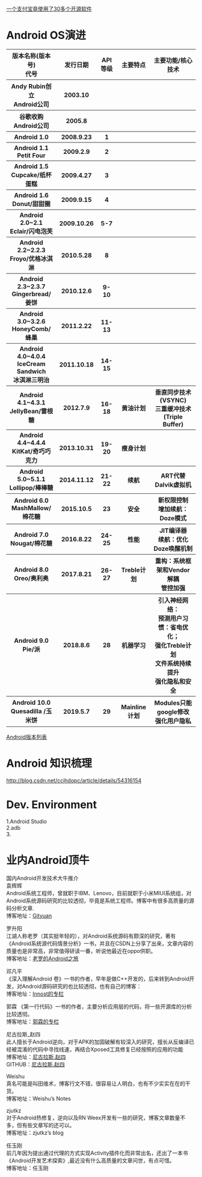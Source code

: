 


[一个支付宝竟使用了30多个开源软件](https://baijiahao.baidu.com/s?id=1600136837454684578&wfr=spider&for=pc)<br>

# Android OS演进
<table> 
    <tr>
        <th>版本名称(版本号)<br>代号</th> <th>发行日期</th> <th>API等级</th> <th>主要特点</th> <th>主要功能/核心技术</th>
    </tr>
    <tr>
        <th>Andy Rubin创立<br>Android公司</th>  <th>2003.10</th> <th></th> <th></th> <th></th>
    </tr>  
    <tr>
        <th>谷歌收购<br>Android公司</th> <th>2005.8</th> <th></th> <th></th> <th></th>
    </tr>    
    <tr>
        <th>Android 1.0</th> <th>2008.9.23</th> <th>1</th> <th></th> <th></th>
    </tr>   
    <tr>
        <th>Android 1.1 <br> Petit Four </th> <th>2009.2.9</th> <th>2</th> <th></th> <th></th>
    </tr>   
    <tr>
        <th>Android 1.5 <br>  Cupcake/纸杯蛋糕</th> <th>2009.4.27</th> <th>3</th> <th></th> <th></th>
    </tr>    
    <tr>
        <th>Android 1.6 <br> Donut/甜甜圈</th> <th>2009.9.15</th> <th>4</th> <th></th> <th></th>
    </tr>   
    <tr>
        <th>Android 2.0~2.1 <br> Eclair/闪电泡芙</th> <th>2009.10.26</th> <th>5-7</th> <th></th> <th></th>
    </tr>    
    <tr>
        <th>Android 2.2~2.2.3 <br> Froyo/优格冰淇淋</th> <th>2010.5.28</th> <th>8</th> <th></th> <th></th>
    </tr>  
    <tr>
        <th>Android 2.3~2.3.7<br>Gingerbread/姜饼</th>  <th>2010.12.6</th> <th>9-10</th> <th></th> <th></th>
    </tr>    
    <tr>
        <th>Android 3.0~3.2.6<br>HoneyComb/蜂巢</th> <th>2011.2.22</th> <th>11-13</th> <th></th> <th></th>
    </tr>   
    <tr>
        <th>Android 4.0~4.0.4<br>IceCream Sandwich <br>冰淇淋三明治</th> <th>2011.10.18</th> <th>14-15</th> <th></th> <th></th>
    </tr>    
    <tr>
        <th>Android 4.1~4.3.1 <br>JellyBean/雷根糖</th> <th>2012.7.9</th> <th>16-18</th> <th>黄油计划</th> <th>垂直同步技术(VSYNC)<br>三重缓冲技术(Triple Buffer)</th>
    </tr>    
    <tr>
        <th>Android 4.4~4.4.4<br>KitKat/奇巧巧克力</th> <th>2013.10.31</th> <th>19-20</th> <th>瘦身计划</th> <th></th>
    </tr>    
    <tr>
        <th>Android 5.0~5.1.1 <br>Lollipop/棒棒糖</th> <th>2014.11.12</th> <th>21-22</th> <th>续航</th> <th>ART代替Dalvik虚拟机</th>
    </tr>  
    <tr>
        <th>Android 6.0<br>MashMallow/棉花糖</th> <th>2015.10.5</th> <th>23</th> <th>安全</th> <th>新权限控制<br>增加续航：Doze模式</th>
    </tr> 
    <tr>
        <th>Android 7.0<br>Nougat/棉花糖</th> <th>2016.8.22</th> <th>24-25</th> <th>性能</th> <th>JIT编译器<br>续航：优化Doze唤醒机制</th>
    </tr>   
    <tr>
        <th>Android 8.0<br>Oreo/奥利奥</th> <th>2017.8.21</th> <th>26-27</th> <th>Treble计划</th> <th>重构：系统框架和Vendor解耦<br>管控加强</th>
    </tr>    
    <tr>
        <th>Android 9.0<br>Pie/派</th> <th>2018.8.6</th> <th>28</th> <th>机器学习</th> <th>引入神经网络：<br>预测用户习惯：省电优化；<br>强化Treble计划<br>文件系统持续提升<br>强化隐私和安全</th>
    </tr>     
    <tr>
        <th>Android 10.0<br>Quesadilla /玉米饼</th> <th>2019.5.7</th> <th>29</th> <th>Mainline计划</th> <th>Modules只能google修改<br>强化用户隐私</th>
    </tr>      
</table>

[Android版本列表](https://zh.wikipedia.org/wiki/Android%E7%89%88%E6%9C%AC%E5%88%97%E8%A1%A8)<br>

# Android 知识梳理
http://blog.csdn.net/ccjhdopc/article/details/54316154 

# Dev. Environment
1.Android Studio <br>
2.adb <br>
3. <br>



# 业内Android顶牛
国内Android开发技术大牛推介 <br>
袁辉辉 <br>
Android系统工程师，曾就职于IBM、Lenovo，目前就职于小米MIUI系统组，对Android系统源码研究的比较透彻，毕竟是系统工程师。博客中有很多高质量的源码分析文章. <br>
博客地址：[Gityuan](http://gityuan.com/)<br>

罗升阳 <br>
江湖人称老罗（其实挺年轻的），对Android系统源码有颇深的研究，著有《Android系统源代码情景分析》一书，并且在CSDN上分享了出来，文章内容的质量也是非常高，非常值得研读一番，听说他最近在oppo供职。 <br>
博客地址：[老罗的Android之旅](http://blog.csdn.net/Luoshengyang)<br>

邓凡平 <br>
《深入理解Android 卷》一书的作者，早年是做C++开发的，后来转到Android开发，对Android源码研究的也比较透彻，也有自己的博客： <br>
博客地址：[Innost的专栏](http://blog.csdn.net/innost)<br>

郭霖 
《第一行代码》一书的作者，主要分析应用层的代码，将一些开源库的分析比较透彻。 <br>
博客地址：[郭霖的专栏](http://blog.csdn.net/sinyu890807/article/list/1)<br>

尼古拉斯_赵四 <br>
此人擅长于Android逆向，对于APK的加固破解有较深入的研究，擅长从反编译已经被混淆的代码中寻找线速，再结合Xposed工具修复已经按照的应用的功能 <br>
博客地址：[尼古拉斯.赵四](http://my.csdn.net/jiangwei0910410003) <br>
GITHUB：[尼古拉斯.赵四](http://my.csdn.net/jiangwei0910410003) <br>

Weishu <br>
真名可能是叫田维术，博客行文不错，很容易让人明白，也有不少实实在在的干货。 <br>
博客地址：Weishu’s Notes <br>

zjutkz <br>
对于Android热修复，逆向以及RN Weex开发有一些的研究，博客文章数量不多，但有些文章写的还可以。 <br>
博客地址：zjutkz’s blog <br>

任玉刚  <br>
前几年因为提出通过代理的方式实现Activity插件化而非常出名，还出了一本书《Android开发艺术探索》,最近没有什么高质量的文章问世，有点可惜。 <br>
博客地址：任玉刚 <br>
